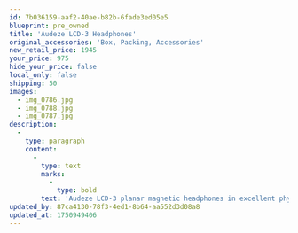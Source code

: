 ```yaml
---
id: 7b036159-aaf2-40ae-b82b-6fade3ed05e5
blueprint: pre_owned
title: 'Audeze LCD-3 Headphones'
original_accessories: 'Box, Packing, Accessories'
new_retail_price: 1945
your_price: 975
hide_your_price: false
local_only: false
shipping: 50
images:
  - img_0786.jpg
  - img_0788.jpg
  - img_0787.jpg
description:
  -
    type: paragraph
    content:
      -
        type: text
        marks:
          -
            type: bold
        text: 'Audeze LCD-3 planar magnetic headphones in excellent physical and functional condition with original case and accessories. Headphones sell as new for $1,945.00. One owner and smoke-free home.'
updated_by: 87ca4130-78f3-4ed1-8b64-aa552d3d08a8
updated_at: 1750949406
---
```

